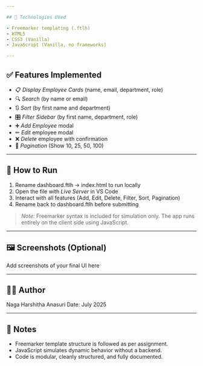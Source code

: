```yaml
---

## 🔧 Technologies Used

- Freemarker templating (.ftlh)
- HTML5
- CSS3 (Vanilla)
- JavaScript (Vanilla, no frameworks)

---
```


## ✅ Features Implemented

- 📋 *Display Employee Cards* (name, email, department, role)
- 🔍 *Search* (by name or email)
- 🔃 *Sort* (by first name and department)
- 🎛 *Filter Sidebar* (by first name, department, role)
- ➕ *Add Employee* modal
- ✏ *Edit* employee modal
- ❌ *Delete* employee with confirmation
- 🔢 *Pagination* (Show 10, 25, 50, 100)

---

## 🚀 How to Run

1. Rename dashboard.ftlh → index.html to run locally
2. Open the file with *Live Server* in VS Code
3. Interact with all features (Add, Edit, Delete, Filter, Sort, Pagination)
4. Rename back to dashboard.ftlh before submitting

> *Note:* Freemarker syntax is included for simulation only. The app runs entirely on the client side using JavaScript.

---

## 🖼 Screenshots (Optional)
Add screenshots of your final UI here


---

## 🙋‍♂ Author

Naga Harshitha Anasuri
Date: July 2025

---

## 📌 Notes

- Freemarker template structure is followed as per assignment.
- JavaScript simulates dynamic behavior without a backend.
- Code is modular, cleanly structured, and fully documented.